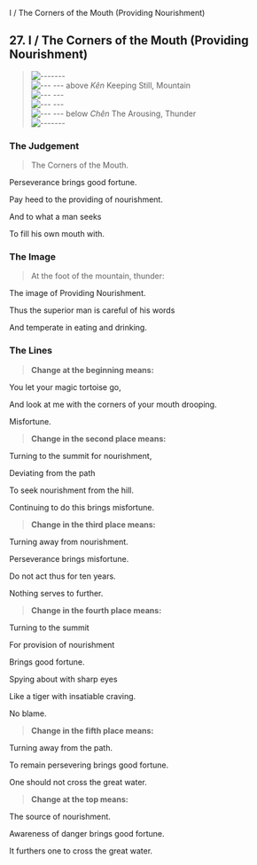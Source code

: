 I / The Corners of the Mouth (Providing Nourishment)
## 27. I / The Corners of the Mouth (Providing Nourishment)
> ![-------](../images/yangU.gif)   
> ![--- ---](../images/yinU.gif) above _Kên_ Keeping Still, Mountain  
> ![--- ---](../images/yinU.gif)   
> ![--- ---](../images/yinU.gif)   
> ![--- ---](../images/yinU.gif) below _Chên_ The Arousing, Thunder  
> ![-------](../images/yangU.gif)
### The Judgement
> The Corners of the Mouth.  
> 
 Perseverance brings good fortune.  
> 
 Pay heed to the providing of nourishment.  
> 
 And to what a man seeks  
> 
 To fill his own mouth with.
### The Image
> At the foot of the mountain, thunder:  
> 
 The image of Providing Nourishment.  
> 
 Thus the superior man is careful of his words  
> 
 And temperate in eating and drinking.
### The Lines

 > **Change at the beginning means:**  
> 
 You let your magic tortoise go,  
> 
 And look at me with the corners of your mouth drooping.  
> 
 Misfortune.
 > **Change in the second place means:**  
> 
 Turning to the summit for nourishment,  
> 
 Deviating from the path  
> 
 To seek nourishment from the hill.  
> 
 Continuing to do this brings misfortune.
 > **Change in the third place means:**  
> 
 Turning away from nourishment.  
> 
 Perseverance brings misfortune.  
> 
 Do not act thus for ten years.  
> 
 Nothing serves to further.
 > **Change in the fourth place means:**  
> 
 Turning to the summit  
> 
 For provision of nourishment  
> 
 Brings good fortune.  
> 
 Spying about with sharp eyes  
> 
 Like a tiger with insatiable craving.  
> 
 No blame.
 > **Change in the fifth place means:**  
> 
 Turning away from the path.  
> 
 To remain persevering brings good fortune.  
> 
 One should not cross the great water.
 > **Change at the top means:**  
> 
 The source of nourishment.  
> 
 Awareness of danger brings good fortune.  
> 
 It furthers one to cross the great water.



